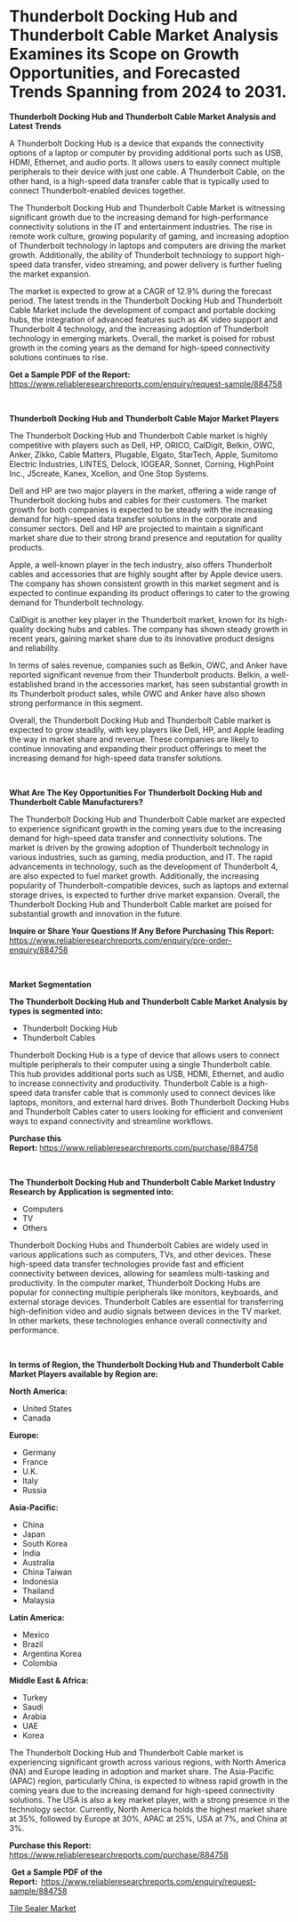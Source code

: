<p><h1>Thunderbolt Docking Hub and Thunderbolt Cable Market Analysis Examines its Scope on Growth Opportunities, and Forecasted Trends Spanning from 2024 to 2031.</h1></p><p><strong>Thunderbolt Docking Hub and Thunderbolt Cable Market Analysis and Latest Trends</strong></p>
<p><p>A Thunderbolt Docking Hub is a device that expands the connectivity options of a laptop or computer by providing additional ports such as USB, HDMI, Ethernet, and audio ports. It allows users to easily connect multiple peripherals to their device with just one cable. A Thunderbolt Cable, on the other hand, is a high-speed data transfer cable that is typically used to connect Thunderbolt-enabled devices together.</p><p>The Thunderbolt Docking Hub and Thunderbolt Cable Market is witnessing significant growth due to the increasing demand for high-performance connectivity solutions in the IT and entertainment industries. The rise in remote work culture, growing popularity of gaming, and increasing adoption of Thunderbolt technology in laptops and computers are driving the market growth. Additionally, the ability of Thunderbolt technology to support high-speed data transfer, video streaming, and power delivery is further fueling the market expansion.</p><p>The market is expected to grow at a CAGR of 12.9% during the forecast period. The latest trends in the Thunderbolt Docking Hub and Thunderbolt Cable Market include the development of compact and portable docking hubs, the integration of advanced features such as 4K video support and Thunderbolt 4 technology, and the increasing adoption of Thunderbolt technology in emerging markets. Overall, the market is poised for robust growth in the coming years as the demand for high-speed connectivity solutions continues to rise.</p></p>
<p><strong>Get a Sample PDF of the Report:&nbsp;</strong> <a href="https://www.reliableresearchreports.com/enquiry/request-sample/884758">https://www.reliableresearchreports.com/enquiry/request-sample/884758</a></p>
<p>&nbsp;</p>
<p><strong>Thunderbolt Docking Hub and Thunderbolt Cable Major Market Players</strong></p>
<p><p>The Thunderbolt Docking Hub and Thunderbolt Cable market is highly competitive with players such as Dell, HP, ORICO, CalDigit, Belkin, OWC, Anker, Zikko, Cable Matters, Plugable, Elgato, StarTech, Apple, Sumitomo Electric Industries, LINTES, Delock, IOGEAR, Sonnet, Corning, HighPoint Inc., J5create, Kanex, Xcellon, and One Stop Systems.</p><p>Dell and HP are two major players in the market, offering a wide range of Thunderbolt docking hubs and cables for their customers. The market growth for both companies is expected to be steady with the increasing demand for high-speed data transfer solutions in the corporate and consumer sectors. Dell and HP are projected to maintain a significant market share due to their strong brand presence and reputation for quality products.</p><p>Apple, a well-known player in the tech industry, also offers Thunderbolt cables and accessories that are highly sought after by Apple device users. The company has shown consistent growth in this market segment and is expected to continue expanding its product offerings to cater to the growing demand for Thunderbolt technology.</p><p>CalDigit is another key player in the Thunderbolt market, known for its high-quality docking hubs and cables. The company has shown steady growth in recent years, gaining market share due to its innovative product designs and reliability.</p><p>In terms of sales revenue, companies such as Belkin, OWC, and Anker have reported significant revenue from their Thunderbolt products. Belkin, a well-established brand in the accessories market, has seen substantial growth in its Thunderbolt product sales, while OWC and Anker have also shown strong performance in this segment.</p><p>Overall, the Thunderbolt Docking Hub and Thunderbolt Cable market is expected to grow steadily, with key players like Dell, HP, and Apple leading the way in market share and revenue. These companies are likely to continue innovating and expanding their product offerings to meet the increasing demand for high-speed data transfer solutions.</p></p>
<p>&nbsp;</p>
<p><strong>What Are The Key Opportunities For Thunderbolt Docking Hub and Thunderbolt Cable Manufacturers?</strong></p>
<p><p>The Thunderbolt Docking Hub and Thunderbolt Cable market are expected to experience significant growth in the coming years due to the increasing demand for high-speed data transfer and connectivity solutions. The market is driven by the growing adoption of Thunderbolt technology in various industries, such as gaming, media production, and IT. The rapid advancements in technology, such as the development of Thunderbolt 4, are also expected to fuel market growth. Additionally, the increasing popularity of Thunderbolt-compatible devices, such as laptops and external storage drives, is expected to further drive market expansion. Overall, the Thunderbolt Docking Hub and Thunderbolt Cable market are poised for substantial growth and innovation in the future.</p></p>
<p><strong>Inquire or Share Your Questions If Any Before Purchasing This Report:</strong> <a href="https://www.reliableresearchreports.com/enquiry/pre-order-enquiry/884758">https://www.reliableresearchreports.com/enquiry/pre-order-enquiry/884758</a></p>
<p>&nbsp;</p>
<p><strong>Market Segmentation</strong></p>
<p><strong>The Thunderbolt Docking Hub and Thunderbolt Cable Market Analysis by types is segmented into:</strong></p>
<p><ul><li>Thunderbolt Docking Hub</li><li>Thunderbolt Cables</li></ul></p>
<p><p>Thunderbolt Docking Hub is a type of device that allows users to connect multiple peripherals to their computer using a single Thunderbolt cable. This hub provides additional ports such as USB, HDMI, Ethernet, and audio to increase connectivity and productivity. Thunderbolt Cable is a high-speed data transfer cable that is commonly used to connect devices like laptops, monitors, and external hard drives. Both Thunderbolt Docking Hubs and Thunderbolt Cables cater to users looking for efficient and convenient ways to expand connectivity and streamline workflows.</p></p>
<p><strong>Purchase this Report:&nbsp;</strong><a href="https://www.reliableresearchreports.com/purchase/884758">https://www.reliableresearchreports.com/purchase/884758</a></p>
<p>&nbsp;</p>
<p><strong>The Thunderbolt Docking Hub and Thunderbolt Cable Market Industry Research by Application is segmented into:</strong></p>
<p><ul><li>Computers</li><li>TV</li><li>Others</li></ul></p>
<p><p>Thunderbolt Docking Hubs and Thunderbolt Cables are widely used in various applications such as computers, TVs, and other devices. These high-speed data transfer technologies provide fast and efficient connectivity between devices, allowing for seamless multi-tasking and productivity. In the computer market, Thunderbolt Docking Hubs are popular for connecting multiple peripherals like monitors, keyboards, and external storage devices. Thunderbolt Cables are essential for transferring high-definition video and audio signals between devices in the TV market. In other markets, these technologies enhance overall connectivity and performance.</p></p>
<p>&nbsp;</p>
<p><strong>In terms of Region, the Thunderbolt Docking Hub and Thunderbolt Cable Market Players available by Region are:</strong></p>
<p>
    <p> <strong> North America: </strong>
        <ul>
            <li>United States</li>
            <li>Canada</li>
        </ul>
        </p> 
    <p> <strong> Europe: </strong>
        <ul>
            <li>Germany</li>
            <li>France</li>
            <li>U.K.</li>
            <li>Italy</li>
            <li>Russia</li>
        </ul>
        </p> 
    <p> <strong> Asia-Pacific: </strong>
        <ul>
            <li>China</li>
            <li>Japan</li>
            <li>South Korea</li>
            <li>India</li>
            <li>Australia</li>
            <li>China Taiwan</li>
            <li>Indonesia</li>
            <li>Thailand</li>
            <li>Malaysia</li>
        </ul>
        </p> 
    <p> <strong> Latin America: </strong>
        <ul>
            <li>Mexico</li>
            <li>Brazil</li>
            <li>Argentina Korea</li>
            <li>Colombia</li>
        </ul>
        </p> 
    <p> <strong> Middle East & Africa: </strong>
        <ul>
            <li>Turkey</li>
            <li>Saudi</li>
            <li>Arabia</li>
            <li>UAE</li>
            <li>Korea</li>
        </ul>
    </p>
    </p>
<p><p>The Thunderbolt Docking Hub and Thunderbolt Cable market is experiencing significant growth across various regions, with North America (NA) and Europe leading in adoption and market share. The Asia-Pacific (APAC) region, particularly China, is expected to witness rapid growth in the coming years due to the increasing demand for high-speed connectivity solutions. The USA is also a key market player, with a strong presence in the technology sector. Currently, North America holds the highest market share at 35%, followed by Europe at 30%, APAC at 25%, USA at 7%, and China at 3%.</p></p>
<p><strong>Purchase this Report: </strong><a href="https://www.reliableresearchreports.com/purchase/884758">https://www.reliableresearchreports.com/purchase/884758</a></p>
<p>&nbsp;<strong>Get a Sample PDF of the Report:&nbsp;&nbsp;</strong><a href="https://www.reliableresearchreports.com/enquiry/request-sample/884758">https://www.reliableresearchreports.com/enquiry/request-sample/884758</a></p>
<p><strong></strong></p>
<p><p><a href="https://chivalrous-flock-a86.notion.site/Tile-Sealer-Market-Growth-Market-Trends-COVID-19-Impact-and-Forecasts-for-period-from-2024-2031-992f5e94152e4d59be5e2689923181cd">Tile Sealer Market</a></p></p>